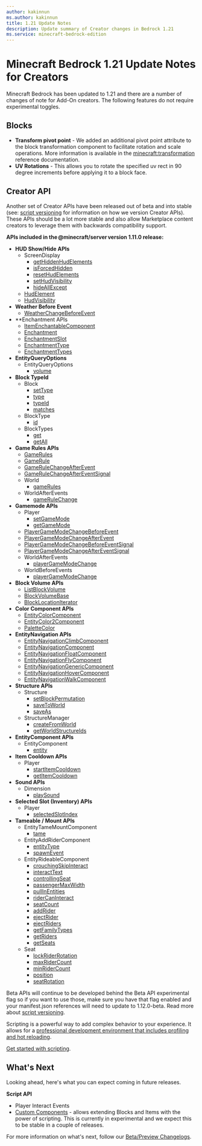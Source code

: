 ```yaml
---
author: kakinnun
ms.author: kakinnun
title: 1.21 Update Notes
description: Update summary of Creator changes in Bedrock 1.21
ms.service: minecraft-bedrock-edition
---
```

# Minecraft Bedrock 1.21 Update Notes for Creators

Minecraft Bedrock has been updated to 1.21 and there are a number of changes of note for Add-On creators. The following features do not require experimental toggles.

## Blocks 
- **Transform pivot point** - We added an additional pivot point attribute to the block transformation component to facilitate rotation and scale operations. More information is available in the [minecraft:transformation](../Reference/Content/BlockReference/Examples/BlockComponents/minecraftBlock_transformation.md) reference documentation.
- **UV Rotations** - This allows you to rotate the specified uv rect in 90 degree increments before applying it to a block face.

## Creator API

Another set of Creator APIs have been released out of beta and into stable (see: [script versioning](ScriptVersioning.md) for information on how we version Creator APIs). These APIs should be a lot more stable and also allow Marketplace content creators to leverage them with backwards compatibility support.

**APIs included in the @minecraft/server version 1.11.0 release:**

- **HUD Show/Hide APIs**
  - ScreenDisplay
    - [getHiddenHudElements](../ScriptAPI/minecraft/server/ScreenDisplay.md#gethiddenhudelements)
    - [isForcedHidden](../ScriptAPI/minecraft/server/ScreenDisplay.md#isforcedhidden)
    - [resetHudElements](../ScriptAPI/minecraft/server/ScreenDisplay.md#resethudelements)
    - [setHudVisibility](../ScriptAPI/minecraft/server/ScreenDisplay.md#sethudvisibility)
    - [hideAllExcept](../ScriptAPI/minecraft/server/ScreenDisplay.md#hideallexcept)
  - [HudElement](../ScriptAPI/minecraft/server/HudElement.md)
  - [HudVisibility](../ScriptAPI/minecraft/server/HudVisibility.md)
- **Weather Before Event**
  - [WeatherChangeBeforeEvent](../ScriptAPI/minecraft/server/WeatherChangeBeforeEvent.md)
- **Enchantment APIs
  - [ItemEnchantableComponent](../ScriptAPI/minecraft/server/ItemEnchantableComponent.md)
  - [Enchantment](../ScriptAPI/minecraft/server/Enchantment.md)
  - [EnchantmentSlot](../ScriptAPI/minecraft/server/EnchantmentSlot.md)
  - [EnchantmentType](../ScriptAPI/minecraft/server/EnchantmentType.md)
  - [EnchantmentTypes](../ScriptAPI/minecraft/server/EnchantmentTypes.md)
- **EntityQueryOptions**
  - EntityQueryOptions
    - [volume](../ScriptAPI/minecraft/server/EntityQueryOptions.md#volume)
- **Block TypeId**
  - Block
    - [setType](../ScriptAPI/minecraft/server/Block.md#settype)
    - [type](../ScriptAPI/minecraft/server/Block.md#type)
    - [typeId](../ScriptAPI/minecraft/server/Block.md#typeid)
    - [matches](../ScriptAPI/minecraft/server/Block.md#matches)
  - BlockType
    - [id](../ScriptAPI/minecraft/server/BlockType.md#id)
  - BlockTypes
    - [get](../ScriptAPI/minecraft/server/BlockTypes.md#get)
    - [getAll](../ScriptAPI/minecraft/server/BlockTypes.md#getall)
- **Game Rules APIs**
  - [GameRules](../ScriptAPI/minecraft/server/GameRules.md)
  - [GameRule](../ScriptAPI/minecraft/server/GameRule.md)
  - [GameRuleChangeAfterEvent](../ScriptAPI/minecraft/server/GameRuleChangeAfterEvent.md)
  - [GameRuleChangeAfterEventSignal](../ScriptAPI/minecraft/server/GameRuleChangeAfterEventSignal.md)
  - World
    - [gameRules](../ScriptAPI/minecraft/server/World.md#gamerules)
  - WorldAfterEvents
    - [gameRuleChange](../ScriptAPI/minecraft/server/WorldAfterEvents.md#gamerulechange)
- **Gamemode APIs**
  - Player
    - [setGameMode](../ScriptAPI/minecraft/server/Player.md#setgamemode)
    - [getGameMode](../ScriptAPI/minecraft/server/Player.md#getgamemode)
  - [PlayerGameModeChangeBeforeEvent](../ScriptAPI/minecraft/server/PlayerGameModeChangeBeforeEvent.md)
  - [PlayerGameModeChangeAfterEvent](../ScriptAPI/minecraft/server/PlayerGameModeChangeAfterEvent.md)
  - [PlayerGameModeChangeBeforeEventSignal](../ScriptAPI/minecraft/server/PlayerGameModeChangeBeforeEventSignal.md)
  - [PlayerGameModeChangeAfterEventSignal](../ScriptAPI/minecraft/server/PlayerGameModeChangeAfterEventSignal.md)
  - WorldAfterEvents
    - [playerGameModeChange](../ScriptAPI/minecraft/server/WorldAfterEvents.md#playergamemodechange)
  - WorldBeforeEvents
    - [playerGameModeChange](../ScriptAPI/minecraft/server/WorldBeforeEvents.md#playergamemodechange)
- **Block Volume APIs**
  - [ListBlockVolume](../ScriptAPI/minecraft/server/ListBlockVolume.md)
  - [BlockVolumeBase](../ScriptAPI/minecraft/server/BlockVolumeBase.md)
  - [BlockLocationIterator](../ScriptAPI/minecraft/server/BlockLocationIterator.md)
- **Color Component APIs**
  - [EntityColorComponent](../ScriptAPI/minecraft/server/EntityColorComponent.md)
  - [EntityColor2Component](../ScriptAPI/minecraft/server/EntityColor2Component.md)
  - [PaletteColor](../ScriptAPI/minecraft/server/PaletteColor.md)
- **EntityNavigation APIs**
  - [EntityNavigationClimbComponent](../ScriptAPI/minecraft/server/EntityNavigationClimbComponent.md)
  - [EntityNavigationComponent](../ScriptAPI/minecraft/server/EntityNavigationComponent.md)
  - [EntityNavigationFloatComponent](../ScriptAPI/minecraft/server/EntityNavigationFloatComponent.md)
  - [EntityNavigationFlyComponent](../ScriptAPI/minecraft/server/EntityNavigationFlyComponent.md)
  - [EntityNavigationGenericComponent](../ScriptAPI/minecraft/server/EntityNavigationGenericComponent.md)
  - [EntityNavigationHoverComponent](../ScriptAPI/minecraft/server/EntityNavigationHoverComponent.md)
  - [EntityNavigationWalkComponent](../ScriptAPI/minecraft/server/EntityNavigationWalkComponent.md)
- **Structure APIs**
  - Structure
    - [setBlockPermutation](../ScriptAPI/minecraft/server/Structure.md#setblockpermutation)
    - [saveToWorld](../ScriptAPI/minecraft/server/Structure.md#savetoworld)
    - [saveAs](../ScriptAPI/minecraft/server/Structure.md#saveas)
  - StructureManager
    - [createFromWorld](../ScriptAPI/minecraft/server/StructureManager.md#createfromworld)
    - [getWorldStructureIds](../ScriptAPI/minecraft/server/StructureManager.md#getworldstructureids)
- **EntityComponent APIs**
  - EntityComponent
    - [entity](../ScriptAPI/minecraft/server/EntityComponent.md#entity)
- **Item Cooldown APIs**
  - Player
    - [startItemCooldown](../ScriptAPI/minecraft/server/Player.md#startitemcooldown)
    - [getItemCooldown](../ScriptAPI/minecraft/server/Player.md#getitemcooldown)
- **Sound APIs**
  - Dimension
    - [playSound](../ScriptAPI/minecraft/server/Dimension.md#playsound)
- **Selected Slot (Inventory) APIs** 
  - Player
    - [selectedSlotIndex](../ScriptAPI/minecraft/server/Player.md#selectedslotindex)
- **Tameable / Mount APIs**
  - EntityTameMountComponent
    - [tame](../ScriptAPI/minecraft/server/EntityTameMountComponent.md#tame)
  - EntityAddRiderComponent
    - [entityType](../ScriptAPI/minecraft/server/EntityAddRiderComponent.md#entitytype)
    - [spawnEvent](../ScriptAPI/minecraft/server/EntityAddRiderComponent.md#spawnevent)
  - EntityRideableComponent
    - [crouchingSkipInteract](../ScriptAPI/minecraft/server/EntityRideableComponent.md#crouchingskipinteract)
    - [interactText](../ScriptAPI/minecraft/server/EntityRideableComponent.md#interacttext)
    - [controllingSeat](../ScriptAPI/minecraft/server/EntityRideableComponent.md#controllingseat)
    - [passengerMaxWidth](../ScriptAPI/minecraft/server/EntityRideableComponent.md#passengermaxwidth)
    - [pullInEntities](../ScriptAPI/minecraft/server/EntityRideableComponent.md#pullinentities)
    - [riderCanInteract](../ScriptAPI/minecraft/server/EntityRideableComponent.md#ridercaninteract)
    - [seatCount](../ScriptAPI/minecraft/server/EntityRideableComponent.md#seatcount)
    - [addRider](../ScriptAPI/minecraft/server/EntityRideableComponent.md#addrider)
    - [ejectRider](../ScriptAPI/minecraft/server/EntityRideableComponent.md#ejectrider)
    - [ejectRiders](../ScriptAPI/minecraft/server/EntityRideableComponent.md#ejectriders)
    - [getFamilyTypes](../ScriptAPI/minecraft/server/EntityRideableComponent.md#getfamilytypes)
    - [getRiders](../ScriptAPI/minecraft/server/EntityRideableComponent.md#getriders)
    - [getSeats](../ScriptAPI/minecraft/server/EntityRideableComponent.md#getseats)
  - Seat
    - [lockRiderRotation](../ScriptAPI/minecraft/server/Seat.md#lockriderrotation)
    - [maxRiderCount](../ScriptAPI/minecraft/server/Seat.md#maxridercount)
    - [minRiderCount](../ScriptAPI/minecraft/server/Seat.md#minridercount)
    - [position](../ScriptAPI/minecraft/server/Seat.md#position)
    - [seatRotation](../ScriptAPI/minecraft/server/Seat.md#seatrotation)    
    
Beta APIs will continue to be developed behind the Beta API experimental flag so if you want to use those, make sure you have that flag enabled and your manifest.json references will need to update to 1.12.0-beta. Read more about [script versioning](ScriptVersioning.md).

Scripting is a powerful way to add complex behavior to your experience. It allows for a [professional development environment that includes profiling and hot reloading](./ScriptDeveloperTools.md).

[Get started with scripting](https://aka.ms/startwithmcscript).

## What's Next

Looking ahead, here's what you can expect coming in future releases.
 
**Script API**

- Player Interact Events
- [Custom Components](../Documents/CustomComponents.md) - allows extending Blocks and Items with the power of scripting. This is currently in experimental and we expect this to be stable in a couple of releases.

For more information on what's next, follow our [Beta/Preview Changelogs](https://feedback.minecraft.net/hc/en-us/sections/360001185332).
